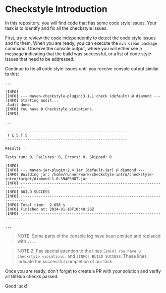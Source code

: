 # Checkstyle Introduction

In this repository, you will find code that has some code style issues. Your task is to identify and fix all the checkstyle issues.

First, try to review the code independently to detect the code style issues and fix them. When you are ready, you can execute the `mvn clean package` command. Observe the console output, where you will either see a message indicating that the build was successful, or a list of code style issues that need to be addressed.

Continue to fix all code style issues until you receive console output similar to this:
```text
...

[INFO] 
[INFO] --- maven-checkstyle-plugin:3.1.1:check (default) @ diamond ---
[INFO] Starting audit...
 Audit done.
[INFO] You have 0 Checkstyle violations.
[INFO] 

...

-------------------------------------------------------
 T E S T S
-------------------------------------------------------

Results :

Tests run: 0, Failures: 0, Errors: 0, Skipped: 0

[INFO] 
[INFO] --- maven-jar-plugin:2.4:jar (default-jar) @ diamond ---
[INFO] Building jar: /home/runner/work/checkstyle-intro/checkstyle-intro/target/diamond-1.0-SNAPSHOT.jar
[INFO] ------------------------------------------------------------------------
[INFO] BUILD SUCCESS
[INFO] ------------------------------------------------------------------------
[INFO] Total time:  2.658 s
[INFO] Finished at: 2024-01-18T10:48:28Z
[INFO] ------------------------------------------------------------------------

... 

```

> NOTE: Some parts of the console log have been omitted and replaced with `...`.

> NOTE 2: Pay special attention to the lines `[INFO] You have 0 Checkstyle violations.` and `[INFO] BUILD SUCCESS`. These lines indicate the successful completion of our task.

Once you are ready, don't forget to create a PR with your solution and verify all GitHub checks passed.

Good luck!
